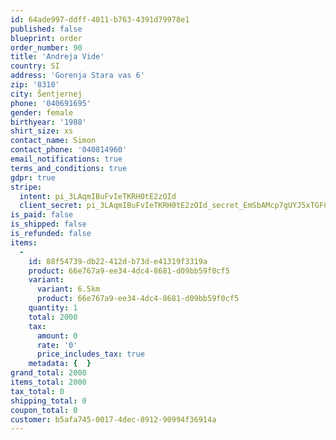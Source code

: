 ```yaml
---
id: 64ade997-ddff-4011-b763-4391d79978e1
published: false
blueprint: order
order_number: 90
title: 'Andreja Vide'
country: SI
address: 'Gorenja Stara vas 6'
zip: '8310'
city: Šentjernej
phone: '040691695'
gender: female
birthyear: '1988'
shirt_size: xs
contact_name: Simon
contact_phone: '040814960'
email_notifications: true
terms_and_conditions: true
gdpr: true
stripe:
  intent: pi_3LAqmIBuFvIeTKRH0tE2zOId
  client_secret: pi_3LAqmIBuFvIeTKRH0tE2zOId_secret_EmSbAMcp7gUYJ5xTGFC30kLH2
is_paid: false
is_shipped: false
is_refunded: false
items:
  -
    id: 88f54739-db22-412d-b73d-e41319f3319a
    product: 66e767a9-ee34-4dc4-8681-d09bb59f0cf5
    variant:
      variant: 6.5km
      product: 66e767a9-ee34-4dc4-8681-d09bb59f0cf5
    quantity: 1
    total: 2000
    tax:
      amount: 0
      rate: '0'
      price_includes_tax: true
    metadata: {  }
grand_total: 2000
items_total: 2000
tax_total: 0
shipping_total: 0
coupon_total: 0
customer: b5afa745-0017-4dec-8912-90994f36914a
---
```

